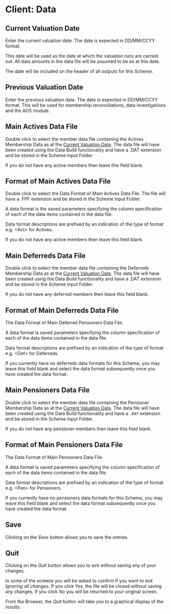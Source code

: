 # Client: Data



## Current Valuation Date

Enter the current valuation date. The date is expected in DD/MM/CCYY
format.

This date will be used as the date at which the valuation runs are
carried out. All data amounts in the data file will be assumed to be as
at this date.

The date will be included on the header of all outputs for this Scheme.

## Previous Valuation Date

Enter the previous valuation date. The date is expected in DD/MM/CCYY
format. This will be used for membership reconciliations, data
investigations and the AOS module.

## Main Actives Data File

Double click to select the member data file containing the Actives
Membership Data as at the [Current Valuation Date](#client+vdate).
The data file will have been created using the Data Build functionality
and have a .DAT extension and be stored in the Scheme Input Folder.

If you do not have any active members then leave this field blank.

## Format of Main Actives Data File

Double click to select the Data Format of Main Actives Data File. The
file will have a .FPF extension and be stored in the Scheme Input
Folder.

A data format is the saved parameters specifying the column
specification of each of the data items contained in the data file.

Data format descriptions are prefixed by an indication of the type of
format e.g. &lt;Act&gt; for Actives.

If you do not have any active members then leave this field blank.

## Main Deferreds Data File

Double click to select the member data file containing the Deferreds
Membership Data as at the [Current Valuation Date](#client+vdate).
The data file will have been created using the Data Build functionality
and have a .DAT extension and be stored in the Scheme Input Folder.

If you do not have any deferred members then leave this field blank.

## Format of Main Deferreds Data File

The Data Format of Main Deferred Pensioners Data File.

A data format is saved parameters specifying the column specification of
each of the data items contained in the data file.

Data format descriptions are prefixed by an indication of the type of
format e.g. &lt;Def&gt; for Deferreds.

If you currently have no deferreds data formats for this Scheme, you may
leave this field blank and select the data format subsequently once you
have created the data format.

## Main Pensioners Data File

Double click to select the member data file containing the Pensioner
Membership Data as at the [Current Valuation Date](#client+vdate).
The data file will have been created using the Data Build functionality
and have a `.DAT` extension and be stored in the Scheme Input Folder.

If you do not have any pensioner members then leave this field blank.

## Format of Main Pensioners Data File

The Data Format of Main Pensioners Data File.

A data format is saved parameters specifying the column specification of
each of the data items contained in the data file.

Data format descriptions are prefixed by an indication of the type of
format e.g. &lt;Pen&gt; for Pensioners.

If you currently have no pensioners data formats for this Scheme, you
may leave this field blank and select the data format subsequently once
you have created the data format.

## Save

Clicking on the _Save_ button allows you to save the entries.

## Quit

Clicking on the _Quit_ button allows you to exit without saving any of
your changes.

In some of the screens you will be asked to confirm if you want to exit
_Ignoring all changes_. If you click _Yes_, the file will be closed
without saving any changes. If you click _No_ you will be returned to your
original screen.

From the Browser, the _Quit_ button will take you to a graphical display
of the results.